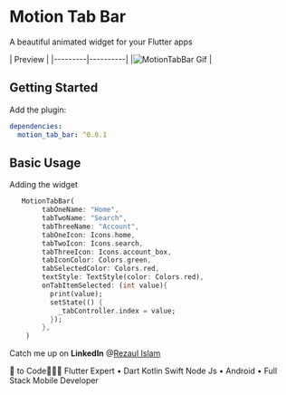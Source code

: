 # Motion Tab Bar

A beautiful animated widget for your Flutter apps

| Preview |
|---------|----------|
|![MotionTabBar Gif](https://github.com/therezacuet/Motion-Tab-Bar/blob/master/motiontabbar.gif?raw=true) |


## Getting Started

Add the plugin:

```yaml
dependencies:
  motion_tab_bar: ^0.0.1
```

## Basic Usage

Adding the widget

```dart
   MotionTabBar(
        tabOneName: "Home",
        tabTwoName: "Search",
        tabThreeName: "Account",
        tabOneIcon: Icons.home,
        tabTwoIcon: Icons.search,
        tabThreeIcon: Icons.account_box,
        tabIconColor: Colors.green,
        tabSelectedColor: Colors.red,
        textStyle: TextStyle(color: Colors.red),
        onTabItemSelected: (int value){
          print(value);
          setState(() {
            _tabController.index = value;
          });
        },
    )
```


Catch me up on **LinkedIn** @[Rezaul Islam](www.linkedin.com/in/therezacuet "Rezaul Islam")

💙 to Code👨🏽‍💻 Flutter Expert • Dart Kotlin Swift Node Js • Android • Full Stack Mobile Developer
